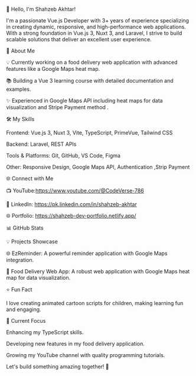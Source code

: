 👋 Hello, I'm Shahzeb Akhtar!

I'm a passionate Vue.js Developer with 3+ years of experience specializing in creating dynamic, responsive, and high-performance web applications. With a strong foundation in Vue.js 3, Nuxt 3, and Laravel, I strive to build scalable solutions that deliver an excellent user experience.

🚀 About Me

💡 Currently working on a food delivery web application with advanced features like a Google Maps heat map.

📚 Building a Vue 3 learning course with detailed documentation and examples.

✨ Experienced in Google Maps API including heat maps for data visualization and Stripe Payment method .

🛠️ My Skills

Frontend: Vue.js 3, Nuxt 3, Vite, TypeScript, PrimeVue, Tailwind CSS

Backend: Laravel, REST APIs

Tools & Platforms: Git, GitHub, VS Code, Figma

Other: Responsive Design, Google Maps API, Authentication ,Strip Payment


🌐 Connect with Me

📺 YouTube:https://www.youtube.com/@CodeVerse-786

💬 LinkedIn: https://pk.linkedin.com/in/shahzeb-akhtar

🌐 Portfolio: https://shahzeb-dev-portfolio.netlify.app/

📊 GitHub Stats


💡 Projects Showcase

🌐 EzReminder: A powerful reminder application with Google Maps integration.

🚀 Food Delivery Web App: A robust web application with Google Maps heat map for data visualization.

⭐ Fun Fact

I love creating animated cartoon scripts for children, making learning fun and engaging.

🔧 Current Focus

Enhancing my TypeScript skills.

Developing new features in my food delivery application.

Growing my YouTube channel with quality programming tutorials.

Let's build something amazing together! 🚀

